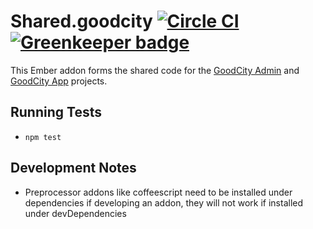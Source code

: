 # Shared.goodcity [![Circle CI](https://circleci.com/gh/crossroads/shared.goodcity.svg?style=svg)](https://circleci.com/gh/crossroads/shared.goodcity) [![Greenkeeper badge](https://badges.greenkeeper.io/crossroads/shared.goodcity.svg)](https://greenkeeper.io/)

This Ember addon forms the shared code for the [GoodCity Admin](https://github.com/crossroads/admin.goodcity) and [GoodCity App](https://github.com/crossroads/app.goodcity) projects.

## Running Tests

* `npm test`

## Development Notes

* Preprocessor addons like coffeescript need to be installed under dependencies if developing an addon, they will not work if installed under devDependencies
